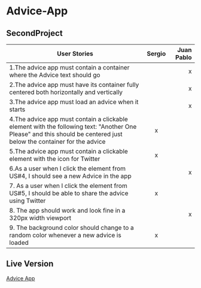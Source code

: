 # Advice-App

## SecondProject
| User Stories     | Sergio | Juan Pablo |
| ---------------- | :--: | ---: |
| 1.The advice app must contain a container where the Advice text should go  |  |  x  |
| 2.The advice app must have its container fully centered both horizontally and vertically   |    |  x  |
| 3.The advice app must load an advice when it starts  |     |   x   |
| 4.The advice app must contain a clickable element with the following text: "Another One Please" and this should be centered just below the container for the advice  |  x   |      |
| 5.The advice app must contain a clickable element with the icon for Twitter  |  x   |      |
| 6.As a user when I click the element from US#4, I should see a new Advice in the app     |    |  x   |
| 7. As a user when I click the element from US#5, I should be able to share the advice using Twitter   |  x   |     |
| 8. The app should work and look fine in a 320px width viewport |     |  x |
| 9. The background color should change to a random color whenever a new advice is loaded |  x   |      |
## Live Version
[Advice App](https://juantututi-ksquare.github.io/MiniProject2-AdviceApp/)
